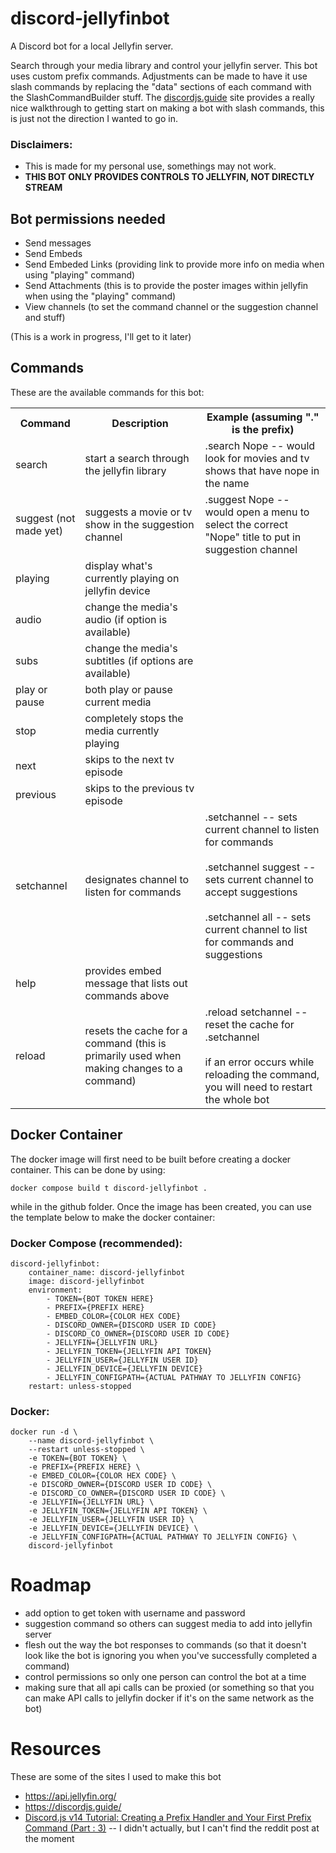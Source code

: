 # discord-jellyfinbot
A Discord bot for a local Jellyfin server.

Search through your media library and control your jellyfin server. This bot uses custom prefix commands. Adjustments can be made to have it use slash commands by replacing the "data" sections of each command with the SlashCommandBuilder stuff. The [discordjs.guide](https://discordjs.guide/) site provides a really nice walkthrough to getting start on making a bot with slash commands, this is just not the direction I wanted to go in.

### **Disclaimers:** 
- This is made for my personal use, somethings may not work.
- **THIS BOT ONLY PROVIDES CONTROLS TO JELLYFIN, NOT DIRECTLY STREAM**



## Bot permissions needed
- Send messages
- Send Embeds
- Send Embeded Links (providing link to provide more info on media when using "playing" command)
- Send Attachments (this is to provide the poster images within jellyfin when using the "playing" command)
- View channels (to set the command channel or the suggestion channel and stuff)

(This is a work in progress, I'll get to it later)
## Commands
These are the available commands for this bot:

<table>
    <tr>
        <th>Command</th>
        <th>Description</th>
        <th>Example (assuming "." is the prefix)</th>
    </tr>
    <tr>
        <td>search </td>
        <td>start a search through the jellyfin library</td>
        <td>.search Nope -- would look for movies and tv shows that have nope in the name</td>
    </tr>
    <tr>
        <td>suggest (not made yet) </td>
        <td>suggests a movie or tv show in the suggestion channel</td>
        <td>.suggest Nope -- would open a menu to select the correct "Nope" title to put in suggestion channel</td>
    </tr>
    <tr>
        <td>playing</td>
        <td>display what's currently playing on jellyfin device</td>
        <td></td>
    </tr>
    <tr>
        <td>audio</td>
        <td>change the media's audio (if option is available)</td>
        <td></td>
    </tr>
    <tr>
        <td>subs</td>
        <td>change the media's subtitles (if options are available)</td>
        <td></td>
    </tr>
    <tr>
        <td>play or pause</td>
        <td>both play or pause current media</td>
        <td></td>
    </tr>
    <tr>
        <td>stop</td>
        <td>completely stops the media currently playing</td>
        <td></td>
    </tr>
    <tr>
        <td>next</td>
        <td>skips to the next tv episode</td>
        <td></td>
    </tr>
    <tr>
        <td>previous</td>
        <td>skips to the previous tv episode</td>
        <td></td>
    </tr>
    <tr>
        <td>setchannel</td>
        <td>designates channel to listen for commands</td>
        <td>
            .setchannel -- sets current channel to listen for commands
            <br>
            <br>
            .setchannel suggest -- sets current channel to accept suggestions
            <br>
            <br>
            .setchannel all -- sets current channel to list for commands and suggestions
        </td>
    </tr>
    <tr>
        <td>help</td>
        <td>provides embed message that lists out commands above</td>
        <td></td>
    </tr>
    <tr>
        <td>reload</td>
        <td>resets the cache for a command (this is primarily used when making changes to a command)</td>
        <td>
            .reload setchannel -- reset the cache for .setchannel
            <br>
            <br>
            if an error occurs while reloading the command, you will need to restart the whole bot    
        </td>
    </tr>

</table>



## Docker Container
The docker image will first need to be built before creating a docker container. This can be done by using:
```
docker compose build t discord-jellyfinbot .
```

while in the github folder. Once the image has been created, you can use the template below to make the docker container:

### **Docker Compose (recommended):**
```
discord-jellyfinbot:
    container_name: discord-jellyfinbot
    image: discord-jellyfinbot
    environment:
        - TOKEN={BOT TOKEN HERE}
        - PREFIX={PREFIX HERE}
        - EMBED_COLOR={COLOR HEX CODE}
        - DISCORD_OWNER={DISCORD USER ID CODE}
        - DISCORD_CO_OWNER={DISCORD USER ID CODE}
        - JELLYFIN={JELLYFIN URL}
        - JELLYFIN_TOKEN={JELLYFIN API TOKEN}
        - JELLYFIN_USER={JELLYFIN USER ID}
        - JELLYFIN_DEVICE={JELLYFIN DEVICE}
        - JELLYFIN_CONFIGPATH={ACTUAL PATHWAY TO JELLYFIN CONFIG}
    restart: unless-stopped
```

### **Docker:**
```
docker run -d \
    --name discord-jellyfinbot \
    --restart unless-stopped \
    -e TOKEN={BOT TOKEN} \
    -e PREFIX={PREFIX HERE} \
    -e EMBED_COLOR={COLOR HEX CODE} \
    -e DISCORD_OWNER={DISCORD USER ID CODE} \
    -e DISCORD_CO_OWNER={DISCORD USER ID CODE} \
    -e JELLYFIN={JELLYFIN URL} \
    -e JELLYFIN_TOKEN={JELLYFIN API TOKEN} \
    -e JELLYFIN_USER={JELLYFIN USER ID} \
    -e JELLYFIN_DEVICE={JELLYFIN DEVICE} \
    -e JELLYFIN_CONFIGPATH={ACTUAL PATHWAY TO JELLYFIN CONFIG} \
    discord-jellyfinbot
```

# Roadmap
- add option to get token with username and password
- suggestion command so others can suggest media to add into jellyfin server
- flesh out the way the bot responses to commands (so that it doesn't look like the bot is ignoring you when you've successfully completed a command)
- control permissions so only one person can control the bot at a time
- making sure that all api calls can be proxied (or something so that you can make API calls to jellyfin docker if it's on the same network as the bot)


# Resources
These are some of the sites I used to make this bot
- https://api.jellyfin.org/
- https://discordjs.guide/
- [Discord.js v14 Tutorial: Creating a Prefix Handler and Your First Prefix Command (Part : 3)](https://www.youtube.com/watch?v=sqnOSSB6o00) -- I didn't actually, but I can't find the reddit post at the moment